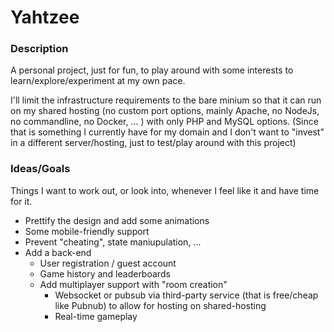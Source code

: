 # Yahtzee

### Description

A personal project, just for fun, to play around with some interests to learn/explore/experiment at my own pace.

I'll limit the infrastructure requirements to the bare minium so that it can run on my shared hosting (no custom port options, mainly Apache, no NodeJs, no commandline, no Docker, ... ) with only PHP and MySQL options.
(Since that is something I currently have for my domain and I don't want to "invest" in a different server/hosting, just to test/play around with this project)

### Ideas/Goals

Things I want to work out, or look into, whenever I feel like it and have time for it.

- Prettify the design and add some animations
- Some mobile-friendly support
- Prevent "cheating", state maniupulation, ... 
- Add a back-end
  - User registration / guest account
  - Game history and leaderboards
  - Add multiplayer support with "room creation"
    - Websocket or pubsub via third-party service (that is free/cheap like Pubnub) to allow for hosting on shared-hosting
    - Real-time gameplay
